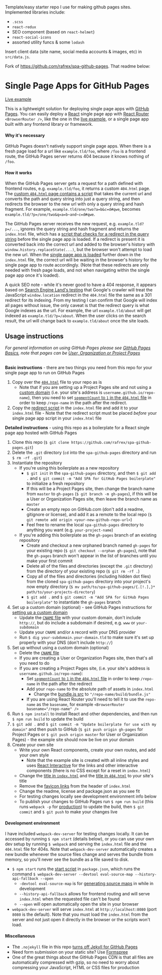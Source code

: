 Template/easy starter repo I use for making github pages sites. Implemented libraries include:

* `.scss`
* `react-redux`
* SEO component (based on `react-helmet`)
* `react-social-icons`
* assorted utility funcs & some `lodash`

Insert client data (site name, social media accounts & images, etc) in `src/data.js`.

Fork of https://github.com/rafrex/spa-github-pages. That readme below:

# Single Page Apps for GitHub Pages

[Live example][liveexample]

This is a lightweight solution for deploying single page apps with [GitHub Pages][ghpagesoverview]. You can easily deploy a [React][react] single page app with [React Router][reactrouter] `<BrowserRouter />`, like the one in the [live example][liveexample], or a single page app built with any frontend library or framework.

#### Why it's necessary

GitHub Pages doesn't natively support single page apps. When there is a fresh page load for a url like `example.tld/foo`, where `/foo` is a frontend route, the GitHub Pages server returns 404 because it knows nothing of `/foo`.

#### How it works

When the GitHub Pages server gets a request for a path defined with frontend routes, e.g. `example.tld/foo`, it returns a custom `404.html` page. The [custom `404.html` page contains a script][404html] that takes the current url and converts the path and query string into just a query string, and then redirects the browser to the new url with only a query string and hash fragment. For example, `example.tld/one/two?a=b&c=d#qwe`, becomes `example.tld/?p=/one/two&q=a=b~and~c=d#qwe`.

The GitHub Pages server receives the new request, e.g. `example.tld?p=/...`, ignores the query string and hash fragment and returns the `index.html` file, which has a [script that checks for a redirect in the query string][indexhtmlscript] before the single page app is loaded. If a redirect is present it is converted back into the correct url and added to the browser's history with `window.history.replaceState(...)`, but the browser won't attempt to load the new url. When the [single page app is loaded][indexhtmlspa] further down in the `index.html` file, the correct url will be waiting in the browser's history for the single page app to route accordingly. (Note that these redirects are only needed with fresh page loads, and not when navigating within the single page app once it's loaded).

A quick SEO note - while it's never good to have a 404 response, it appears based on [Search Engine Land's testing][seoland] that Google's crawler will treat the JavaScript `window.location` redirect in the `404.html` file the same as a 301 redirect for its indexing. From my testing I can confirm that Google will index all pages without issue, the only caveat is that the redirect query is what Google indexes as the url. For example, the url `example.tld/about` will get indexed as `example.tld/?p=/about`. When the user clicks on the search result, the url will change back to `example.tld/about` once the site loads.

## Usage instructions

_For general information on using GitHub Pages please see [GitHub Pages Basics][ghpagesbasics], note that pages can be [User, Organization or Project Pages][ghpagestypes]_  
&nbsp;

**Basic instructions** - there are two things you need from this repo for your single page app to run on GitHub Pages

1.  Copy over the [`404.html`][404html] file to your repo as is
    * Note that if you are setting up a Project Pages site and not using a [custom domain][customdomain] (i.e. your site's address is `username.github.io/repo-name`), then you need to set [`segmentCount` to `1` in the `404.html` file][segmentcount] in order to keep `/repo-name` in the path after the redirect.
2.  Copy the [redirect script][indexhtmlscript] in the `index.html` file and add it to your `index.html` file - Note that the redirect script must be placed _before_ your single page app script in your `index.html` file
    &nbsp;

**Detailed instructions** - using this repo as a boilerplate for a React single page app hosted with GitHub Pages

1.  Clone this repo (`$ git clone https://github.com/rafrex/spa-github-pages.git`)
2.  Delete the `.git` directory (`cd` into the `spa-github-pages` directory and run `$ rm -rf .git`)
3.  Instantiate the repository
    * If you're using this boilerplate as a new repository
      * `$ git init` in the `spa-github-pages` directory, and then `$ git add .` and `$ git commit -m "Add SPA for GitHub Pages boilerplate"` to initialize a fresh repository
      * If this will be a Project Pages site, then change the branch name from `master` to `gh-pages` (`$ git branch -m gh-pages`), if this will be a User or Organization Pages site, then leave the branch name as `master`
      * Create an empty repo on GitHub.com (don't add a readme, gitignore or license), and add it as a remote to the local repo (`$ git remote add origin <your-new-github-repo-url>`)
      * Feel free to rename the local `spa-github-pages` directory to anything you want (e.g. `your-project-name`)
    * If you're adding this boilerplate as the `gh-pages` branch of an existing repository
      * Create and checkout a new orphaned branch named `gh-pages` for your existing repo (`$ git checkout --orphan gh-pages`), note that the `gh-pages` branch won't appear in the list of branches until you make your first commit
      * Delete all of the files and directories (except the `.git` directory) from the directory of your existing repo (`$ git rm -rf .`)
      * Copy all of the files and directories (including hidden dot files) from the cloned `spa-github-pages` directory into your project's now empty directory (`$ mv path/to/spa-github-pages/{.[!.],}* path/to/your-projects-directory`)
      * `$ git add .` and `$ git commit -m "Add SPA for GitHub Pages boilerplate"` to instantiate the `gh-pages` branch
4.  Set up a custom domain (optional) - see GitHub Pages instructions for [setting up a custom domain][customdomain]
    * Update the [`CNAME` file][cnamefile] with your custom domain, don't include `http://`, but do include a subdomain if desired, e.g. `www` or `your-subdomain`
    * Update your `CNAME` and/or `A` record with your DNS provider
    * Run `$ dig your-subdomain.your-domain.tld` to make sure it's set up properly with your DNS (don't include `http://`)
5.  Set up without using a custom domain (optional)
    * Delete the [`CNAME` file][cnamefile]
    * If you are creating a User or Organization Pages site, then that's all you need to do
    * If you are creating a Project Pages site, (i.e. your site's address is `username.github.io/repo-name`):
      * Set [`segmentCount` to `1` in the `404.html` file][segmentcount] in order to keep `/repo-name` in the path after the redirect
      * Add your `repo-name` to the absolute path of assets in `index.html`
        * Change the [bundle.js src][indexhtmlspa] to `"/repo-name/build/bundle.js"`
      * If you are using React Router you'll need to tell it to use the `repo-name` as the `basename`, for example `<BrowserRouter basename="/repo-name" />`
6.  Run `$ npm install` to install React and other dependencies, and then run `$ npm run build` to update the build
7.  `$ git add .` and `$ git commit -m "Update boilerplate for use with my domain"` and then push to GitHub (`$ git push origin gh-pages` for Project Pages or `$ git push origin master` for User or Organization Pages) - the example site should now be live on your domain
8.  Create your own site
    * Write your own React components, create your own routes, and add your own style
      * Note that the example site is created with all inline styles and uses [React Interactive][reactinteractive] for the links and other interactive components (there is no CSS except for a reset in `index.html`)
    * Change the [title in `index.html`][indexhtmltitle] and the [title in `404.html`][404htmltitle] to your site's title
    * Remove the [favicon links][favicon] from the header of `index.html`
    * Change the readme, license and package.json as you see fit
    * For testing changes locally see development environment info below
    * To publish your changes to GitHub Pages run `$ npm run build` (this runs `webpack -p` for [production][webpackproduction]) to update the build, then `$ git commit` and `$ git push` to make your changes live

#### Development environment

I have included `webpack-dev-server` for testing changes locally. It can be accessed by running `$ npm start` (details below), or you can use your own dev setup by running `$ webpack` and serving the `index.html` file and the `404.html` file for 404s. Note that `webpack-dev-server` automatically creates a new bundle whenever the source files change and serves the bundle from memory, so you'll never see the bundle as a file saved to disk.

* `$ npm start` runs the [start script][startscript] in `package.json`, which runs the command `$ webpack-dev-server --devtool eval-source-map --history-api-fallback --open`
  * `-devtool eval-source-map` is for [generating source maps][webpackdevtool] in while in development
  * `--history-api-fallback` allows for frontend routing and will serve `index.html` when the requested file can't be found
  * `--open` will open automatically open the site in your browser
* `webpack-dev-server` will serve `index.html` at `http://localhost:8080` (port `8080` is the default). Note that you must load the `index.html` from the server and not just open it directly in the browser or the scripts won't load.

#### Miscellaneous

* The `.nojekyll` file in this repo [turns off Jekyll for GitHub Pages][nojekyll]
* Need form submission on your static site? Use [Formspree][formspree]
* One of the great things about the GitHub Pages CDN is that all files are automatically compressed with gzip, so no need to worry about compressing your JavaScript, HTML or CSS files for production

<!-- links to within repo -->

[404html]: https://github.com/rafrex/spa-github-pages/blob/gh-pages/404.html
[segmentcount]: https://github.com/rafrex/spa-github-pages/blob/gh-pages/404.html#L26
[indexhtmlscript]: https://github.com/rafrex/spa-github-pages/blob/gh-pages/index.html#L58
[indexhtmlspa]: https://github.com/rafrex/spa-github-pages/blob/gh-pages/index.html#L94
[cnamefile]: https://github.com/rafrex/spa-github-pages/blob/gh-pages/CNAME
[indexhtmltitle]: https://github.com/rafrex/spa-github-pages/blob/gh-pages/index.html#L6
[404htmltitle]: https://github.com/rafrex/spa-github-pages/blob/gh-pages/404.html#L5
[favicon]: https://github.com/rafrex/spa-github-pages/blob/gh-pages/index.html#L34
[startscript]: https://github.com/rafrex/spa-github-pages/blob/gh-pages/package.json#L6

<!-- links to github docs -->

[ghpagesoverview]: https://pages.github.com/
[ghpagesbasics]: https://help.github.com/categories/github-pages-basics/
[ghpagestypes]: https://help.github.com/articles/user-organization-and-project-pages/
[customdomain]: https://help.github.com/articles/quick-start-setting-up-a-custom-domain/
[nojekyll]: https://help.github.com/articles/files-that-start-with-an-underscore-are-missing/

<!-- other links -->

[liveexample]: http://spa-github-pages.rafrex.com
[react]: https://github.com/facebook/react
[reactrouter]: https://github.com/ReactTraining/react-router
[seoland]: http://searchengineland.com/tested-googlebot-crawls-javascript-heres-learned-220157
[webpackproduction]: https://webpack.js.org/guides/production-build/#the-automatic-way
[webpackdevtool]: https://webpack.js.org/configuration/devtool/
[reactinteractive]: https://github.com/rafrex/react-interactive
[formspree]: http://formspree.io/
